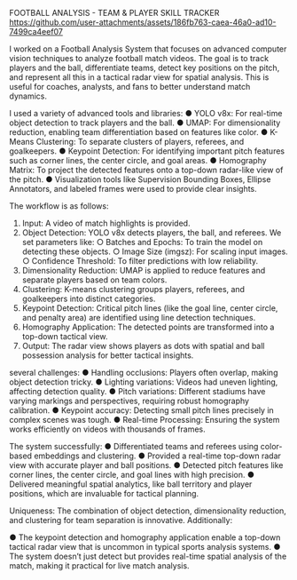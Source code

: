 FOOTBALL ANALYSIS - TEAM & PLAYER SKILL TRACKER
https://github.com/user-attachments/assets/186fb763-caea-46a0-ad10-7499ca4eef07

I worked on a Football Analysis System that focuses on advanced computer vision techniques to analyze football match videos. The goal is to track players and the ball, differentiate teams, detect key positions on the pitch, and represent all this in a tactical radar view for spatial analysis. This is useful for coaches, analysts, and fans to better understand match dynamics.

I used a variety of advanced tools and libraries:
● YOLO v8x: For real-time object detection to track players and the ball.
● UMAP: For dimensionality reduction, enabling team differentiation based on features
like color.
● K-Means Clustering: To separate clusters of players, referees, and goalkeepers.
● Keypoint Detection: For identifying important pitch features such as corner lines,
the center circle, and goal areas.
● Homography Matrix: To project the detected features onto a top-down radar-like
view of the pitch.
● Visualization tools like Supervision Bounding Boxes, Ellipse Annotators, and
labeled frames were used to provide clear insights.

The workflow is as follows:
1. Input: A video of match highlights is provided.
2. Object Detection: YOLO v8x detects players, the ball, and referees. We set
parameters like:
○ Batches and Epochs: To train the model on detecting these objects.
○ Image Size (imgsz): For scaling input images.
○ Confidence Threshold: To filter predictions with low reliability.
3. Dimensionality Reduction: UMAP is applied to reduce features and separate players based on team colors.
4. Clustering: K-means clustering groups players, referees, and goalkeepers into distinct categories.
5. Keypoint Detection: Critical pitch lines (like the goal line, center circle, and penalty area) are identified using line detection techniques.
6. Homography Application: The detected points are transformed into a top-down tactical view.
7. Output: The radar view shows players as dots with spatial and ball possession analysis for better tactical insights.

several challenges:
● Handling occlusions: Players often overlap, making object detection tricky.
● Lighting variations: Videos had uneven lighting, affecting detection quality.
● Pitch variations: Different stadiums have varying markings and perspectives,
requiring robust homography calibration.
● Keypoint accuracy: Detecting small pitch lines precisely in complex scenes was
tough.
● Real-time Processing: Ensuring the system works efficiently on videos with
thousands of frames.

The system successfully:
● Differentiated teams and referees using color-based embeddings and clustering.
● Provided a real-time top-down radar view with accurate player and ball positions.
● Detected pitch features like corner lines, the center circle, and goal lines with high
precision.
● Delivered meaningful spatial analytics, like ball territory and player positions, which
are invaluable for tactical planning.

Uniqueness:
The combination of object detection, dimensionality reduction, and clustering for team separation is innovative. Additionally:
   
● The keypoint detection and homography application enable a top-down tactical radar view that is uncommon in typical sports analysis systems.
● The system doesn’t just detect but provides real-time spatial analysis of the match, making it practical for live match analysis.
